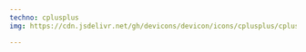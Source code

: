 ```yaml
---
techno: cplusplus
img: https://cdn.jsdelivr.net/gh/devicons/devicon/icons/cplusplus/cplusplus-plain.svg

---
```

